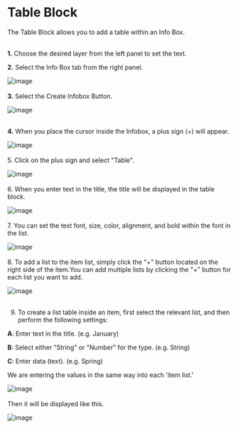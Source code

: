 # Table Block

The Table Block allows you to add a table within an Info Box.
<br>
<br>

**1.** Choose the desired layer from the left panel to set the text.

**2.** Select the Info Box tab from the right panel.

![image](https://github.com/CS-eukarya/User-Manual-English-/assets/154571156/e618fd0d-5c4b-4cea-a4fc-8cd5e580501a)
<br>
<br>
**3.** Select the Create Infobox Button.

![image](https://github.com/CS-eukarya/User-Manual-English-/assets/154571156/f4670427-7b75-4037-987c-b5e3bbb30993)
<br>
<br>

**4.** When you place the cursor inside the Infobox, a plus sign (+) will appear. 

![image](https://github.com/CS-eukarya/User-Manual-English-/assets/154571156/607a3963-6649-4ce1-a37d-661b10dc50e9)
<br>
<br>
5. Click on the plus sign and select "Table".

![image](https://github.com/CS-eukarya/User-Manual-English-/assets/154571156/a2b2ff7e-f615-438d-bb5d-5bac3f5c9611)
<br>
<br>
6. When you enter text in the title, the title will be displayed in the table block.

![image](https://github.com/CS-eukarya/User-Manual-English-/assets/154571156/d866a07c-5ab0-420e-90fa-20ed2f96b9ff)
<br>
<br>
7. You can set the text font, size, color, alignment, and bold within the font in the list.

![image](https://github.com/CS-eukarya/User-Manual-English-/assets/154571156/96544462-d4cd-4b7e-b21f-06cf26b6fa9a)
<br>
<br>
8. To add a list to the item list, simply click the "+" button located on the right side of the item.You can add multiple lists by clicking the "+" button for each list you want to add.

![image](https://github.com/CS-eukarya/User-Manual-English-/assets/154571156/5729792d-9ee6-47ae-bfff-863377d9065e)
<br>
<br>

9. To create a list table inside an item, first select the relevant list, and then perform the following settings:

**A**: Enter text in the title. (e.g. January)

**B**: Select either "String" or "Number" for the type. (e.g. String)

**C**: Enter data (text). (e.g. Spring)

We are entering the values in the same way into each 'item list.'

![image](https://github.com/CS-eukarya/User-Manual-English-/assets/154571156/5922fc87-6b9d-4231-a3dc-fb31fac4d762)
<br>
<br>
Then it will be displayed like this.

![image](https://github.com/CS-eukarya/User-Manual-English-/assets/154571156/94a34006-057b-47be-9a45-65581c2a5e00)

